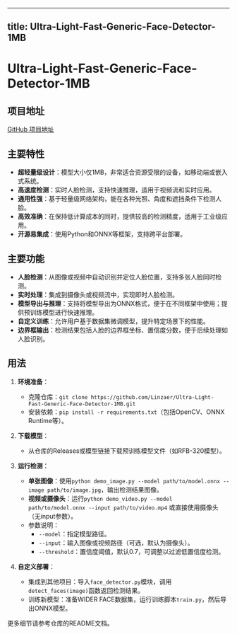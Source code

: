 
---
title: Ultra-Light-Fast-Generic-Face-Detector-1MB
---

# Ultra-Light-Fast-Generic-Face-Detector-1MB

## 项目地址
[GitHub 项目地址](https://github.com/Linzaer/Ultra-Light-Fast-Generic-Face-Detector-1MB)

## 主要特性
- **超轻量级设计**：模型大小仅1MB，非常适合资源受限的设备，如移动端或嵌入式系统。
- **高速度检测**：实时人脸检测，支持快速推理，适用于视频流和实时应用。
- **通用性强**：基于轻量级网络架构，能在各种光照、角度和遮挡条件下检测人脸。
- **高效准确**：在保持低计算成本的同时，提供较高的检测精度，适用于工业级应用。
- **开源易集成**：使用Python和ONNX等框架，支持跨平台部署。

## 主要功能
- **人脸检测**：从图像或视频中自动识别并定位人脸位置，支持多张人脸同时检测。
- **实时处理**：集成到摄像头或视频流中，实现即时人脸检测。
- **模型导出与推理**：支持将模型导出为ONNX格式，便于在不同框架中使用；提供预训练模型进行快速推理。
- **自定义训练**：允许用户基于数据集微调模型，提升特定场景下的性能。
- **边界框输出**：检测结果包括人脸的边界框坐标、置信度分数，便于后续处理如人脸识别。

## 用法
1. **环境准备**：
   - 克隆仓库：`git clone https://github.com/Linzaer/Ultra-Light-Fast-Generic-Face-Detector-1MB.git`
   - 安装依赖：`pip install -r requirements.txt`（包括OpenCV、ONNX Runtime等）。

2. **下载模型**：
   - 从仓库的Releases或模型链接下载预训练模型文件（如RFB-320模型）。

3. **运行检测**：
   - **单张图像**：使用`python demo_image.py --model path/to/model.onnx --image path/to/image.jpg`，输出检测结果图像。
   - **视频或摄像头**：运行`python demo_video.py --model path/to/model.onnx --input path/to/video.mp4` 或直接使用摄像头（无input参数）。
   - 参数说明：
     - `--model`：指定模型路径。
     - `--input`：输入图像或视频路径（可选，默认为摄像头）。
     - `--threshold`：置信度阈值，默认0.7，可调整以过滤低置信度检测。

4. **自定义部署**：
   - 集成到其他项目：导入`face_detector.py`模块，调用`detect_faces(image)`函数返回检测结果。
   - 训练新模型：准备WIDER FACE数据集，运行训练脚本`train.py`，然后导出ONNX模型。

更多细节请参考仓库的README文档。